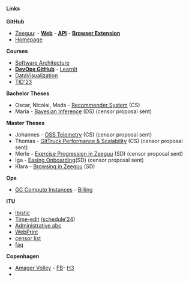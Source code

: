 #### Links

**GitHub**
- [Zeeguu](https://github.com/zeeguu): - [**Web**](https://github.com/zeeguu/web/)  	- [**API**](https://github.com/zeeguu/api)	- [**Browser Extension**](https://github.com/zeeguu/browser-extension)
- [Homepage](https://github.com/mircealungu/mircea)

**Courses**
- [Software Architecture](https://learnit.itu.dk/course/view.php?id=3022830#section-0) 
- [**DevOps GitHub**](https://github.com/itu-devops/lecture_notes) - [LearnIt](https://learnit.itu.dk/course/view.php?id=3022842) 
- [DataVisualization](https://learnit.itu.dk/course/view.php?id=3022800#section-6)
- [TID'23](https://learnit.itu.dk/course/view.php?id=3022263)

**Bachelor Theses** 
- Oscar, Nicolai, Mads - [Recommender System](https://learnit.itu.dk/course/view.php?id=3023893) (CS)
- Maria - [Bayesian Inference](https://learnit.itu.dk/course/view.php?id=3023893) (DS) (censor proposal sent)

**Master Theses**
 - Johannes - [OSS Telemetry](https://learnit.itu.dk/grade/report/grader/index.php?id=3024163) (CS) (censor proposal sent)
 - Thomas - [GitTruck Performance & Scalability](https://learnit.itu.dk/grade/report/grader/index.php?id=3024202) (CS) (censor proposal sent)
 - Merle - [Exercise Progression in Zeeguu](https://learnit.itu.dk/grade/report/grader/index.php?id=3024079) (SD) (censor proposal sent)
 - Iga - [Easing Onboarding](https://learnit.itu.dk/grade/report/grader/index.php?id=3024152)(SD) (censor proposal sent)
 - Klara - [Browsing in Zeeguu](https://learnit.itu.dk/grade/report/grader/index.php?id=3024025) (SD)

**Ops**
- [GC Compute Instances](https://console.cloud.google.com/compute/instances) - [Billing](https://console.cloud.google.com/billing/)


**ITU**
- [Ibistic](https://services.ibistic.net/MP/AspxHost.aspx?key=AVcBT1rugkyVP60M9CAUybpM5yzvIThMqLVwf7sSoCcbaH44n%2bL3ZkWWAT1gRSy%2bm2IY2PvIyP2T8pVblrRSwHAJ0dVcoi%2fRXuMNY1EPGKvCqZpx7RZG3bslqlIlGAzxxSwUYMO3uuQC2RFLMuNTkCjmpG%2bXkz6QxUYtUCKArtwYq2%2bFeYonSDw5HKe3THhoMg6hrCKWBdff1DryF8%2fICoXWMEvRos848o2BpKhfhSgi%2bWDUw71LzaZl3pUgGNrrN1hl8xr%2b2usbqv1OZ6haV%2bNluOfFrnyi8oCtpgQJe9FEeXnpgaiH2WFFA6qgQW0NEzRzt80AUU0SWzPvXi1EpBfR8Iei5lUZL%2b7lvA4rAPXfbEC0JQ3m4z680qV45lT9AFVdtEd6QI4E2k6AAaTJLASB%2fLru3d5Suc8jBepne4FwSIT3bhGYP%2fyE6fiyZBaUCtI5RDLSipF2cLU9cta5qYrloFp8LUNyljqFft1Om0zi%2fz9f2cGuhWHXgvEzBxUK0oaC%2bQVLup%2bNw5IMhgpcwG3XvMHSlNG3HUyIKVASSl70hERgdnraOjsyYJUEJuIuIKfOot%2f9dGYa82uRLF50CalsDl%2b63biP5SBJE%2bnAKtY7nYAQ&__tt=3)
- [Time-edit](https://timeedit.itu.dk/) ([schedule'24](https://cloud.timeedit.net/itu/web/public/ri10Z80g79X860Q90YQ59x5YZ61ZY1Q6y5695Y05X58207QX01483Yg56092gX64Y09Q5.html))
- [Administrative abc](https://intranet.itu.dk/Administrative-ABC)
- [WebPrint](https://ituwebprint.itu.dk/RicohmyPrint/Main.aspx)
- [censor list](https://services2.brics.dk/censor/)
- [faq](https://docs.google.com/document/d/18x3zhD_KzfnsvPvJN5wATnjb287UBi5kzIAXTGv1I9Y/edit)

**Copenhagen**
- [Amager Volley](https://www.amagervolley.dk/dl/hjem) - [FB](https://www.facebook.com/groups/6035564066)- [H3](https://www.facebook.com/groups/929115003800969) 
- 